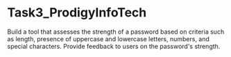 # Task3_ProdigyInfoTech
Build a tool that assesses the strength of a password based on criteria such as length, presence of uppercase and lowercase letters, numbers, and special characters. Provide feedback to users on the password's strength.

